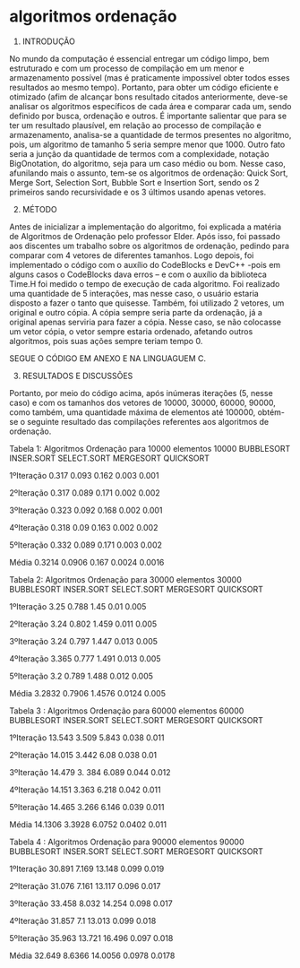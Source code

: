# algoritmos ordenação


1. INTRODUÇÃO


No mundo da computação é essencial entregar um código limpo, bem estruturado e com um processo de compilação em um menor e armazenamento possível (mas é praticamente impossível obter todos esses resultados ao mesmo tempo). Portanto, para obter um código eficiente e otimizado (afim de alcançar bons resultado citados anteriormente, deve-se analisar os algoritmos específicos de cada área e comparar cada um, sendo definido por busca, ordenação e outros.
É importante salientar que para se ter um resultado plausível, em relação ao processo de compilação e armazenamento, analisa-se a quantidade de termos presentes no algoritmo, pois, um algoritmo de tamanho 5 seria sempre menor que 1000. Outro fato seria a junção da quantidade de termos com a complexidade, notação BigOnotation, do algoritmo, seja para um caso médio ou bom.
Nesse caso, afunilando mais o assunto, tem-se os algoritmos de ordenação: Quick Sort, Merge Sort, Selection Sort, Bubble Sort e Insertion Sort, sendo os 2 primeiros sando recursividade e os 3 últimos usando apenas vetores.

2. MÉTODO

Antes de inicializar a implementação do algoritmo, foi explicada a matéria de Algoritmos de Ordenação pelo professor Elder. Após isso, foi passado aos discentes um trabalho sobre os algoritmos de ordenação, pedindo para comparar com 4 vetores de diferentes tamanhos.
Logo depois, foi implementado o código com o auxílio do CodeBlocks e DevC++ -pois em alguns casos o CodeBlocks dava erros – e com o auxílio da biblioteca Time.H foi medido o tempo de execução de cada algoritmo. Foi realizado uma quantidade de 5 interações, mas nesse caso, o usuário estaria disposto a fazer o tanto que quisesse. Também, foi utilizado 2 vetores, um original e outro cópia. A cópia sempre seria parte da ordenação, já a original apenas serviria para fazer a cópia. Nesse caso, se não colocasse um vetor cópia, o vetor sempre estaria ordenado, afetando outros algoritmos, pois suas ações sempre teriam tempo 0.

SEGUE O CÓDIGO EM ANEXO E NA LINGUAGUEM C.


3. RESULTADOS E DISCUSSÕES

Portanto, por meio do código acima, após inúmeras iterações (5, nesse caso) e com os tamanhos dos vetores de 10000, 30000, 60000, 90000, como também, uma quantidade máxima de elementos até 100000, obtém-se o seguinte resultado das compilações referentes aos algoritmos de ordenação.

Tabela 1: Algoritmos Ordenação para 10000 elementos 10000 
BUBBLESORT INSER.SORT SELECT.SORT MERGESORT QUICKSORT

1ºIteração
0.317
0.093
0.162
0.003
0.001 

2ºIteração
0.317
0.089 
0.171 
0.002 
0.002

3ºIteração
0.323
0.092
0.168
0.002
0.001 

4ºIteração 
0.318
0.09 
0.163 
0.002
0.002

5ºIteração
0.332
0.089
0.171
0.003
0.002 

Média 
0.3214 
0.0906 
0.167
0.0024
0.0016



Tabela 2:
Algoritmos Ordenação para 30000 elementos 30000 BUBBLESORT 
INSER.SORT SELECT.SORT MERGESORT QUICKSORT

1ºIteração
3.25
0.788
1.45
0.01
0.005 

2ºIteração 
3.24
0.802
1.459
0.011 
0.005

3ºIteração
3.24
0.797
1.447
0.013
0.005

4ºIteração 
3.365
0.777 
1.491
0.013
0.005

5ºIteração
3.2
0.789
1.488
0.012
0.005 

Média
3.2832 
0.7906
1.4576
0.0124
0.005

Tabela 3 : Algoritmos Ordenação para 60000 elementos 60000 
BUBBLESORT INSER.SORT SELECT.SORT MERGESORT QUICKSORT

1ºIteração
13.543
3.509
5.843
0.038
0.011 

2ºIteração
14.015 
3.442 
6.08
0.038
0.01

3ºIteração
14.479
3. 384
6.089
0.044
0.012

4ºIteração 
14.151
3.363 
6.218 
0.042
0.011

5ºIteração
14.465
3.266
6.146
0.039
0.011 

Média 
14.1306
3.3928
6.0752 
0.0402
0.011

Tabela 4 : Algoritmos Ordenação para 90000 elementos 90000 
BUBBLESORT INSER.SORT SELECT.SORT MERGESORT QUICKSORT

1ºIteração
30.891
7.169
13.148
0.099
0.019 

2ºIteração
31.076
7.161 
13.117 
0.096
0.017

3ºIteração
33.458
8.032
14.254
0.098
0.017

4ºIteração
31.857
7.1 
13.013 
0.099
0.018

5ºIteração
35.963
13.721
16.496
0.097
0.018 

Média 
32.649
8.6366
14.0056
0.0978
0.0178

